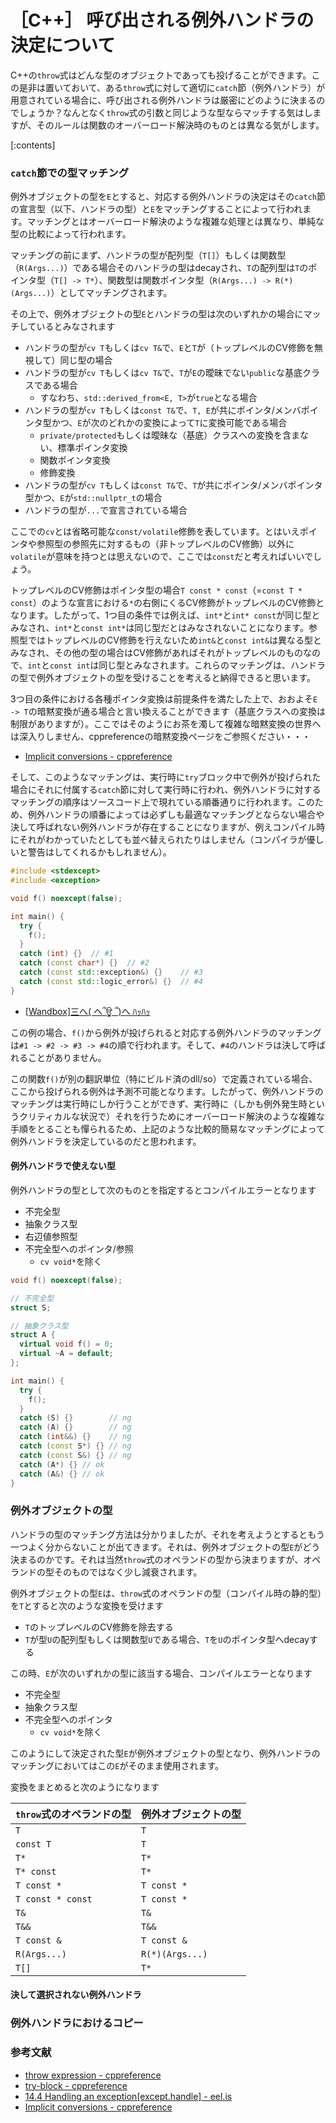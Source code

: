 # ［C++］ 呼び出される例外ハンドラの決定について

C++の`throw`式はどんな型のオブジェクトであっても投げることができます。この是非は置いておいて、ある`throw`式に対して適切に`catch`節（例外ハンドラ）が用意されている場合に、呼び出される例外ハンドラは厳密にどのように決まるのでしょうか？なんとなく`throw`式の引数と同じような型ならマッチする気はしますが、そのルールは関数のオーバーロード解決時のものとは異なる気がします。

[:contents]

### `catch`節での型マッチング

例外オブジェクトの型を`E`とすると、対応する例外ハンドラの決定はその`catch`節の宣言型（以下、ハンドラの型）と`E`をマッチングすることによって行われます。マッチングとはオーバーロード解決のような複雑な処理とは異なり、単純な型の比較によって行われます。

マッチングの前にまず、ハンドラの型が配列型（`T[]`）もしくは関数型（`R(Args...)`）である場合そのハンドラの型はdecayされ、`T`の配列型は`T`のポインタ型（`T[] -> T*`）、関数型は関数ポインタ型（`R(Args...) -> R(*)(Args...)`）としてマッチングされます。

その上で、例外オブジェクトの型`E`とハンドラの型は次のいずれかの場合にマッチしているとみなされます

- ハンドラの型が`cv T`もしくは`cv T&`で、`E`と`T`が（トップレベルのCV修飾を無視して）同じ型の場合
- ハンドラの型が`cv T`もしくは`cv T&`で、`T`が`E`の曖昧でない`public`な基底クラスである場合
    - すなわち、`std::derived_from<E, T>`が`true`となる場合
- ハンドラの型が`cv T`もしくは`const T&`で、`T, E`が共にポインタ/メンバポインタ型かつ、`E`が次のどれかの変換によって`T`に変換可能である場合
    - `private/protected`もしくは曖昧な（基底）クラスへの変換を含まない、標準ポインタ変換
    - 関数ポインタ変換
    - 修飾変換
- ハンドラの型が`cv T`もしくは`const T&`で、`T`が共にポインタ/メンバポインタ型かつ、`E`が`std::nullptr_t`の場合
- ハンドラの型が`...`で宣言されている場合

ここでの`cv`とは省略可能な`const/volatile`修飾を表しています。とはいえポインタや参照型の参照先に対するもの（非トップレベルのCV修飾）以外に`volatile`が意味を持つとは思えないので、ここでは`const`だと考えればいいでしょう。

トップレベルのCV修飾はポインタ型の場合`T const * const`（=`const T * const`）のような宣言における`*`の右側にくるCV修飾がトップレベルのCV修飾となります。したがって、1つ目の条件では例えば、`int*`と`int* const`が同じ型とみなされ、`int*`と`const int*`は同じ型だとはみなされないことになります。参照型ではトップレベルのCV修飾を行えないため`int&`と`const int&`は異なる型とみなされ、その他の型の場合はCV修飾があればそれがトップレベルのものなので、`int`と`const int`は同じ型とみなされます。これらのマッチングは、ハンドラの型で例外オブジェクトの型を受けることを考えると納得できると思います。

3つ目の条件における各種ポインタ変換は前提条件を満たした上で、おおよそ`E -> T`の暗黙変換が通る場合と言い換えることができます（基底クラスへの変換は制限がありますが）。ここではそのようにお茶を濁して複雑な暗黙変換の世界へは深入りしません、cppreferenceの暗黙変換ページをご参照ください・・・

- [Implicit conversions - cppreference](https://en.cppreference.com/w/cpp/language/implicit_conversion)

そして、このようなマッチングは、実行時に`try`ブロック中で例外が投げられた場合にそれに付属する`catch`節に対して実行時に行われ、例外ハンドラに対するマッチングの順序はソースコード上で現れている順番通りに行われます。このため、例外ハンドラの順番によっては必ずしも最適なマッチングとならない場合や決して呼ばれない例外ハンドラが存在することになりますが、例えコンパイル時にそれがわかっていたとしても並べ替えられたりはしません（コンパイラが優しいと警告はしてくれるかもしれません）。

```cpp
#include <stdexcept>
#include <exception>

void f() noexcept(false);

int main() {
  try {
    f();
  }
  catch (int) {}  // #1
  catch (const char*) {}  // #2
  catch (const std::exception&) {}    // #3
  catch (const std::logic_error&) {}  // #4
}
```

- [[Wandbox]三へ( へ՞ਊ ՞)へ ﾊｯﾊｯ](https://wandbox.org/permlink/JCrAmGiPg8NVIZ9U)

この例の場合、`f()`から例外が投げられると対応する例外ハンドラのマッチングは`#1 -> #2 -> #3 -> #4`の順で行われます。そして、`#4`のハンドラは決して呼ばれることがありません。

この関数`f()`が別の翻訳単位（特にビルド済のdll/so）で定義されている場合、ここから投げられる例外は予測不可能となります。したがって、例外ハンドラのマッチングは実行時にしか行うことができず、実行時に（しかも例外発生時というクリティカルな状況で）それを行うためにオーバーロード解決のような複雑な手順をとることも憚られるため、上記のような比較的簡易なマッチングによって例外ハンドラを決定しているのだと思われます。

#### 例外ハンドラで使えない型

例外ハンドラの型として次のものとを指定するとコンパイルエラーとなります

- 不完全型
- 抽象クラス型
- 右辺値参照型
- 不完全型へのポインタ/参照
    - `cv void*`を除く

```cpp
void f() noexcept(false);

// 不完全型
struct S;

// 抽象クラス型
struct A {
  virtual void f() = 0;
  virtual ~A = default;
};

int main() {
  try {
    f();
  }
  catch (S) {}        // ng
  catch (A) {}        // ng
  catch (int&&) {}    // ng
  catch (const S*) {} // ng
  catch (const S&) {} // ng
  catch (A*) {} // ok
  catch (A&) {} // ok
}
```

### 例外オブジェクトの型

ハンドラの型のマッチング方法は分かりましたが、それを考えようとするともう一つよく分からないことが出てきます。それは、例外オブジェクトの型`E`がどう決まるのかです。それは当然`throw`式のオペランドの型から決まりますが、オペランドの型そのものではなく少し減衰されます。

例外オブジェクトの型`E`は、`throw`式のオペランドの型（コンパイル時の静的型）を`T`とすると次のような変換を受けます

- `T`のトップレベルのCV修飾を除去する
- `T`が型`U`の配列型もしくは関数型`U`である場合、`T`を`U`のポインタ型へdecayする

この時、`E`が次のいずれかの型に該当する場合、コンパイルエラーとなります

- 不完全型
- 抽象クラス型
- 不完全型へのポインタ
    - `cv void*`を除く

このようにして決定された型`E`が例外オブジェクトの型となり、例外ハンドラのマッチングにおいてはこの`E`がそのまま使用されます。

変換をまとめると次のようになります

|`throw`式のオペランドの型|例外オブジェクトの型|
|---|---|
|`T`|`T`|
|`const T`|`T`|
|`T*`|`T*`|
|`T* const`|`T*`|
|`T const *`|`T const *`|
|`T const * const`|`T const *`|
|`T&`|`T&`|
|`T&&`|`T&&`|
|`T const &`|`T const &`|
|`R(Args...)`|`R(*)(Args...)`|
|`T[]`|`T*`|

#### 決して選択されない例外ハンドラ

### 例外ハンドラにおけるコピー

### 参考文献

- [throw expression - cppreference](https://en.cppreference.com/w/cpp/language/throw#The_exception_object)
- [try-block - cppreference](https://en.cppreference.com/w/cpp/language/try_catch)
- [14.4 Handling an exception[except.handle] - eel.is](http://eel.is/c++draft/except#handle)
- [Implicit conversions - cppreference](https://en.cppreference.com/w/cpp/language/implicit_conversion)